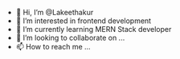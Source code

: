 - 👋 Hi, I’m @Lakeethakur
- 👀 I’m interested in frontend development
- 🌱 I’m currently learning MERN Stack developer
- 💞️ I’m looking to collaborate on ...
- 📫 How to reach me ...

<!---
Lakeethakur/Lakeethakur is a ✨ special ✨ repository because its `README.md` (this file) appears on your GitHub profile.
You can click the Preview link to take a look at your changes.
--->

